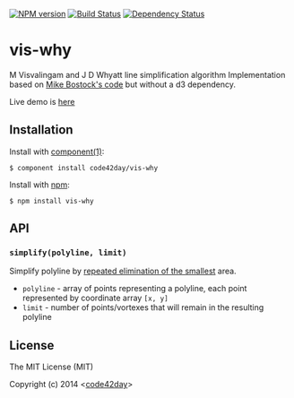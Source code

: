 [![NPM version][npm-image]][npm-url]
[![Build Status][travis-image]][travis-url]
[![Dependency Status][gemnasium-image]][gemnasium-url]

# vis-why

  M Visvalingam and J D Whyatt line simplification algorithm
  Implementation based on [Mike Bostock's code](http://bost.ocks.org/mike/simplify/) but without a d3 dependency.

  Live demo is [here](http://code42day.github.io/vis-why/)

## Installation

  Install with [component(1)]:

    $ component install code42day/vis-why


  Install with [npm]:

    $ npm install vis-why

## API

### `simplify(polyline, limit)`

Simplify polyline by [repeated elimination of the smallest][vis-why] area.

- `polyline` - array of points representing a polyline, each point represented by coordinate array `[x, y]`
- `limit` - number of points/vortexes that will remain in the resulting polyline


## License

  The MIT License (MIT)

  Copyright (c) 2014 <[code42day]>

[code42day]: http://code42day.com
[component(1)]: http://component.io
[npm]: https://www.npmjs.org/
[vis-why]: https://hydra.hull.ac.uk/resources/hull:8338

[npm-image]: https://img.shields.io/npm/v/code42day-vis-why.svg
[npm-url]: https://npmjs.org/package/code42day-vis-why

[travis-url]: https://travis-ci.org/code42day/vis-why
[travis-image]: https://img.shields.io/travis/code42day/vis-why.svg

[gemnasium-image]: https://img.shields.io/gemnasium/code42day/vis-why.svg
[gemnasium-url]: https://gemnasium.com/code42day/vis-why
